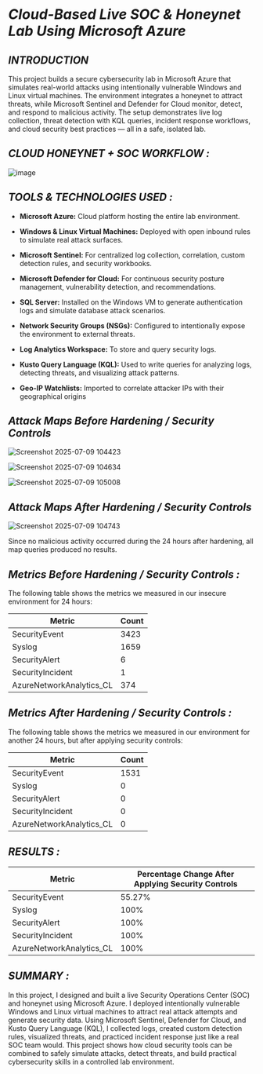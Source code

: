 # ***Cloud-Based Live SOC & Honeynet Lab Using Microsoft Azure***


## ***INTRODUCTION***

This project builds a secure cybersecurity lab in Microsoft Azure that simulates real-world attacks using intentionally vulnerable Windows and Linux virtual machines. The environment integrates a honeynet to attract threats, while Microsoft Sentinel and Defender for Cloud monitor, detect, and respond to malicious activity. The setup demonstrates live log collection, threat detection with KQL queries, incident response workflows, and cloud security best practices — all in a safe, isolated lab.

## ***CLOUD HONEYNET + SOC WORKFLOW :***


![image](https://github.com/user-attachments/assets/4f2d77b6-a2bb-4568-b8d9-7d24022d8ea4)


 ## ***TOOLS & TECHNOLOGIES USED :***
 
- **Microsoft Azure:** Cloud platform hosting the entire lab environment.

- **Windows & Linux Virtual Machines:** Deployed with open inbound rules to simulate real attack surfaces.

- **Microsoft Sentinel:** For centralized log collection, correlation, custom detection rules, and security workbooks.

- **Microsoft Defender for Cloud:** For continuous security posture management, vulnerability detection, and recommendations.

- **SQL Server:** Installed on the Windows VM to generate authentication logs and simulate database attack scenarios.

- **Network Security Groups (NSGs):** Configured to intentionally expose the environment to external threats.

- **Log Analytics Workspace:** To store and query security logs.

- **Kusto Query Language (KQL):** Used to write queries for analyzing logs, detecting threats, and visualizing attack patterns.

- **Geo-IP Watchlists:** Imported to correlate attacker IPs with their geographical origins

## ***Attack Maps Before Hardening / Security Controls***

![Screenshot 2025-07-09 104423](https://github.com/user-attachments/assets/ece62d03-7ebd-44e1-add9-fedacf7734db)

![Screenshot 2025-07-09 104634](https://github.com/user-attachments/assets/28965927-0d3d-49f1-9ff5-4ef00586faf4)

![Screenshot 2025-07-09 105008](https://github.com/user-attachments/assets/015a56df-6664-4242-bffa-a6ecb73c8474)


## ***Attack Maps After Hardening / Security Controls***

![Screenshot 2025-07-09 104743](https://github.com/user-attachments/assets/b528f256-61e3-46eb-9afb-4bbf693e8fed)

Since no malicious activity occurred during the 24 hours after hardening, all map queries produced no results.

## ***Metrics Before Hardening / Security Controls :***

The following table shows the metrics we measured in our insecure environment for 24 hours:

| Metric                   | Count
| ------------------------ | -----
| SecurityEvent            | 3423
| Syslog                   | 1659
| SecurityAlert            | 6
| SecurityIncident         | 1
| AzureNetworkAnalytics_CL | 374

## ***Metrics After Hardening / Security Controls :***

The following table shows the metrics we measured in our environment for another 24 hours, but after applying security controls:


| Metric                   | Count
| ------------------------ | -----
| SecurityEvent            | 1531
| Syslog                   | 0
| SecurityAlert            | 0
| SecurityIncident         | 0
| AzureNetworkAnalytics_CL | 0

## ***RESULTS :***

| Metric                   | Percentage Change After Applying Security Controls
| ------------------------ | -----
| SecurityEvent            | 55.27%
| Syslog                   | 100%
| SecurityAlert            | 100%
| SecurityIncident         | 100%
| AzureNetworkAnalytics_CL | 100%

## ***SUMMARY :***

In this project, I designed and built a live Security Operations Center (SOC) and honeynet using Microsoft Azure. I deployed intentionally vulnerable Windows and Linux virtual machines to attract real attack attempts and generate security data. Using Microsoft Sentinel, Defender for Cloud, and Kusto Query Language (KQL), I collected logs, created custom detection rules, visualized threats, and practiced incident response just like a real SOC team would. This project shows how cloud security tools can be combined to safely simulate attacks, detect threats, and build practical cybersecurity skills in a controlled lab environment.


